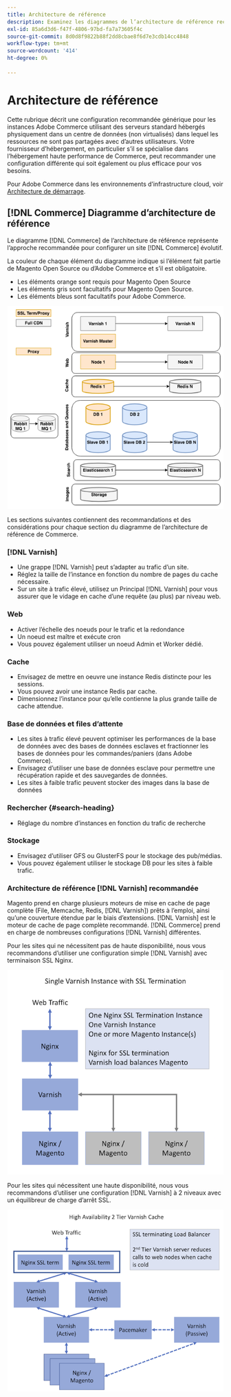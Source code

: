 ```yaml
---
title: Architecture de référence
description: Examinez les diagrammes de l’architecture de référence recommandée pour les déploiements Adobe Commerce.
exl-id: 85a6d3d6-f47f-4806-97bd-fa7a73605f4c
source-git-commit: 8d0d8f9822b88f2dd8cbae8f6d7e3cdb14cc4848
workflow-type: tm+mt
source-wordcount: '414'
ht-degree: 0%

---
```


# Architecture de référence

Cette rubrique décrit une configuration recommandée générique pour les instances Adobe Commerce utilisant des serveurs standard hébergés physiquement dans un centre de données (non virtualisés) dans lequel les ressources ne sont pas partagées avec d’autres utilisateurs. Votre fournisseur d’hébergement, en particulier s’il se spécialise dans l’hébergement haute performance de Commerce, peut recommander une configuration différente qui soit également ou plus efficace pour vos besoins.

Pour Adobe Commerce dans les environnements d’infrastructure cloud, voir [Architecture de démarrage](https://devdocs.magento.com/cloud/architecture/starter-architecture.html).

## [!DNL Commerce] Diagramme d’architecture de référence

Le diagramme [!DNL Commerce] de l’architecture de référence représente l’approche recommandée pour configurer un site [!DNL Commerce] évolutif.

La couleur de chaque élément du diagramme indique si l’élément fait partie de Magento Open Source ou d’Adobe Commerce et s’il est obligatoire.

* Les éléments orange sont requis pour Magento Open Source
* Les éléments gris sont facultatifs pour Magento Open Source.
* Les éléments bleus sont facultatifs pour Adobe Commerce.

![ Diagramme d’architecture de référence Commerce](../assets/performance/images/ref-architecture-2.3.png)

Les sections suivantes contiennent des recommandations et des considérations pour chaque section du diagramme de l’architecture de référence de Commerce.

### [!DNL Varnish]

* Une grappe [!DNL Varnish] peut s’adapter au trafic d’un site.
* Réglez la taille de l’instance en fonction du nombre de pages du cache nécessaire.
* Sur un site à trafic élevé, utilisez un Principal [!DNL Varnish] pour vous assurer que le vidage en cache d’une requête (au plus) par niveau web.

### Web

* Activer l’échelle des noeuds pour le trafic et la redondance
* Un noeud est maître et exécute cron
* Vous pouvez également utiliser un noeud Admin et Worker dédié.

### Cache

* Envisagez de mettre en oeuvre une instance Redis distincte pour les sessions.
* Vous pouvez avoir une instance Redis par cache.
* Dimensionnez l’instance pour qu’elle contienne la plus grande taille de cache attendue.

### Base de données et files d’attente

* Les sites à trafic élevé peuvent optimiser les performances de la base de données avec des bases de données esclaves et fractionner les bases de données pour les commandes/paniers (dans Adobe Commerce).
* Envisagez d’utiliser une base de données esclave pour permettre une récupération rapide et des sauvegardes de données.
* Les sites à faible trafic peuvent stocker des images dans la base de données

### Rechercher {#search-heading}

* Réglage du nombre d’instances en fonction du trafic de recherche

### Stockage

* Envisagez d’utiliser GFS ou GlusterFS pour le stockage des pub/médias.
* Vous pouvez également utiliser le stockage DB pour les sites à faible trafic.

### Architecture de référence [!DNL Varnish] recommandée

Magento prend en charge plusieurs moteurs de mise en cache de page complète (File, Memcache, Redis, [!DNL Varnish]) prêts à l’emploi, ainsi qu’une couverture étendue par le biais d’extensions. [!DNL Varnish] est le moteur de cache de page complète recommandé.  [!DNL Commerce] prend en charge de nombreuses configurations [!DNL Varnish] différentes.

Pour les sites qui ne nécessitent pas de haute disponibilité, nous vous recommandons d’utiliser une configuration simple [!DNL Varnish] avec terminaison SSL Nginx.

![Configuration simple [!DNL Varnish] avec arrêt SSL](../assets/performance/images/single-varnish-with-ssl-termination.png)

Pour les sites qui nécessitent une haute disponibilité, nous vous recommandons d’utiliser une configuration [!DNL Varnish] à 2 niveaux avec un équilibreur de charge d’arrêt SSL.

![ Configuration à deux niveaux haute disponibilité [!DNL Varnish] avec SSL arrêtant l&#39;équilibreur de charge](../assets/performance/images/ha-2-tier-varnish-with-ssl-term-load-balancer.png)
